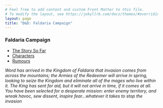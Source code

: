 ```yaml
---
# Feel free to add content and custom Front Matter to this file.
# To modify the layout, see https://jekyllrb.com/docs/themes/#overriding-theme-default
layout: page
title: "D&D: Faldaria Campaign"
---
```


### Faldaria Campaign

 - [The Story So Far](story.html)
 - [Characters](characters.html)
 - [Rumours](rumours.html)

 _Word has arrived in the Kingdom of Faldaria that invasion comes from across the mountains; the Armies of the Redeemer will arrive in spring, looking to seize the Kingdom and eliminate all of the mages who live within it. The King has sent for aid, but it will not arrive in time, if it comes at all. You have been selected for a desperate mission: enter enemy territory, and wreak havoc, sew dissent, inspire fear...whatever it takes to stop the invasion_